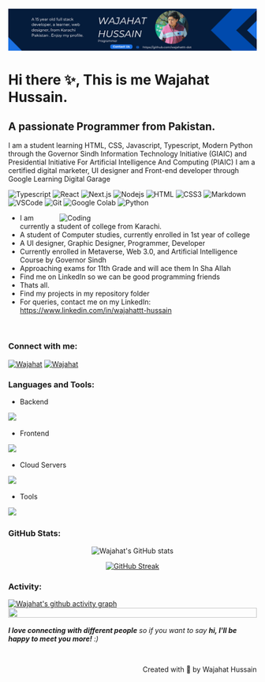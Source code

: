 
<p>
<img src="Wajahat Hussain_20240422_234938_0000.png" width:"100" height:"100"> </p>

# Hi there ✨, This is me Wajahat Hussain.
## A passionate Programmer from Pakistan.
<p align="left">I am a student learning HTML, CSS, Javascript, Typescript, Modern Python through the Governor Sindh Information Technology Initiative (GIAIC) and Presidential Initiative For Artificial Intelligence And Computing (PIAIC) 
I am a certified digital marketer, UI designer and Front-end developer through Google Learning Digital Garage</p>
<p align="center"> 
  </p>
  


![Typescript](https://img.shields.io/badge/Typescript-007acc?style=for-the-badge&labelColor=black&logo=typescript&logoColor=007acc)
![React](https://img.shields.io/badge/-React-61DBFB?style=for-the-badge&labelColor=black&logo=react&logoColor=61DBFB)
![Next.js](https://img.shields.io/badge/next.js-000000?style=for-the-badge&logo=nextdotjs&logoColor=white)
![Nodejs](https://img.shields.io/badge/Nodejs-3C873A?style=for-the-badge&labelColor=black&logo=node.js&logoColor=3C873A)
![HTML](https://img.shields.io/badge/HTML5-E34F26?style=for-the-badge&logo=html5&logoColor=white)
![CSS3](https://img.shields.io/badge/CSS3-1572B6?style=for-the-badge&logo=css3&logoColor=white)
![Markdown](https://img.shields.io/badge/Markdown-000000?style=for-the-badge&logo=markdown&logoColor=white)
![VSCode](https://img.shields.io/badge/Visual_Studio-0078d7?style=for-the-badge&logo=visual%20studio&logoColor=white)
![Git](https://img.shields.io/badge/Git-F05032?style=for-the-badge&logo=git&logoColor=white)
![Google Colab](https://img.shields.io/badge/Google_Colab-F9AB00?style=plastic&logo=google-colab&logoColor=white)
![Python](https://img.shields.io/badge/python-3670A0?style=for-the-badge&logo=python&logoColor=ffdd54)
<br>

<img align="right" alt="Coding" width="400" src="https://user-images.githubusercontent.com/74038190/229223263-cf2e4b07-2615-4f87-9c38-e37600f8381a.gif">


- I am currently a student of college from Karachi.
- A student of Computer studies, currently enrolled in 1st year of college
- A UI designer, Graphic Designer, Programmer, Developer
- Currently enrolled in Metaverse, Web 3.0, and Artificial Intelligence Course by Governor Sindh
- Approaching exams for 11th Grade and will ace them In Sha Allah
- Find me on LinkedIn so we can be good programming friends
- Thats all.
- Find my projects in my repository folder
- For queries, contact me on my LinkedIn: https://www.linkedin.com/in/wajahattt-hussain
<br>
<h3 align="left">Connect with me:</h3>
<p align="left">
<a href="https://www.linkedin.com/in/wajahattt-hussain" target="blank"><img align="center" src="https://raw.githubusercontent.com/rahuldkjain/github-profile-readme-generator/master/src/images/icons/Social/linked-in-alt.svg" alt="Wajahat" height="30" width="40" /></a>
  <a
href= "https://twitter.com/Wajahattt_X" target="blank"><img align="center" src="https://raw.githubusercontent.com/rahuldkjain/github-profile-readme-generator/master/src/images/icons/Social/twitter-alt.svg" alt="Wajahat" height="30" width="40" /></a>
</p>


<h3 align="left">Languages and Tools:</h3>

- Backend
<p align="left">
  <a href="https://skillicons.dev">
    <img src="https://skillicons.dev/icons?i=nodejs,py,fastapi,express,nestjs" />
  </a>
</p>

- Frontend
<p align="left">
  <a href="https://skillicons.dev">
    <img src="https://skillicons.dev/icons?i=ts,js,react,nextjs" />
  </a>
</p>


- Cloud Servers
<p align="left">
  <a href="https://skillicons.dev">
    <img src="https://skillicons.dev/icons?i=azure,aws,cloudflare" />
  </a>
</p>

- Tools
<p align="left">
  <a href="https://skillicons.dev">
    <img src="https://skillicons.dev/icons?i=git,github,docker,figma,vscode,linux,colab" />
  </a>
</p>


<h3 align="left">GitHub Stats:</h3>
<div align="center">
 
![Wajahat's GitHub stats](https://github-readme-stats.vercel.app/api?username=wajahattt-dot\&theme=midnight-purple\&show_icons=true\&show=reviews,prs_merged,prs_merged_percentage\&hide=contribs,issues)

[![GitHub Streak](https://streak-stats.demolab.com/?user=wajahattt-dot&theme=midnight-purple)](https://git.io/streak-stats)

</div>

<h3 align="left">Activity:</h3>

[![Wajahat's github activity graph](https://github-readme-activity-graph.vercel.app/graph?username=wajahattt-dot)](https://github.com/wajahattt-dot/github-readme-activity-graph)
<img src="https://i.imgur.com/dBaSKWF.gif" height="20" width="100%">

 <em><b>I love connecting with different people</b> so if you want to say <b>hi, I'll be happy to meet you more!</b> :)</em>

<br>
<p align="right" > Created with 🧡 by <a >Wajahat Hussain</a></p>

